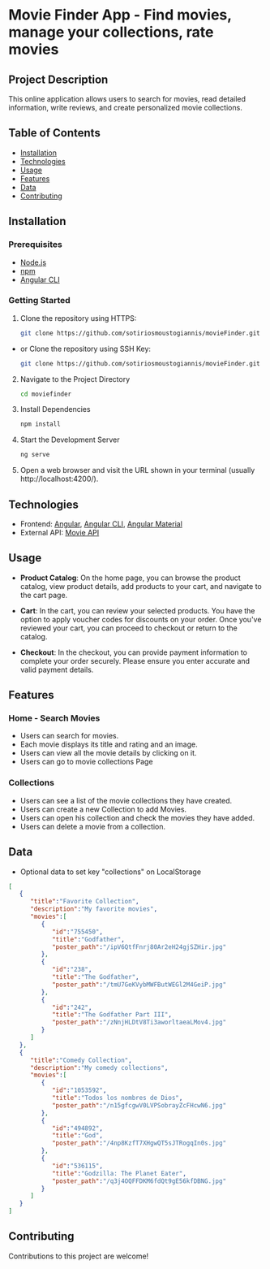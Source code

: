 # Movie Finder App - Find movies, manage your collections, rate movies

## Project Description

This online application allows users to search for movies, read detailed information, write reviews, and create personalized movie collections.

## Table of Contents

- [Installation](#installation)
- [Technologies](#technologies)
- [Usage](#usage)
- [Features](#features)
- [Data](#data)
- [Contributing](#contributing)

## Installation

### Prerequisites

- [Node.js](https://nodejs.org/) 
- [npm](https://www.npmjs.com/)
- [Angular CLI](https://angular.dev/cli/)

### Getting Started

1. Clone the repository using HTTPS:

   ```bash
   git clone https://github.com/sotiriosmoustogiannis/movieFinder.git

- or Clone the repository using SSH Key:

   ```bash
   git clone https://github.com/sotiriosmoustogiannis/movieFinder.git

2. Navigate to the Project Directory

   ```bash
   cd moviefinder

3. Install Dependencies

   ```bash
   npm install

4. Start the Development Server

   ```bash
   ng serve

5. Open a web browser and visit the URL shown in your terminal 
   (usually http://localhost:4200/).

## Technologies

- Frontend: [Angular](https://angular.dev/), [Angular CLI](https://angular.dev/cli), [Angular Material](https://material.angular.io/)
- External API: [Movie API](https://developers.themoviedb.org/3/getting-started/introduction)

## Usage

- **Product Catalog**: On the home page, you can browse the product catalog, view product details, add products to your cart, and navigate to the cart page.

- **Cart**: In the cart, you can review your selected products. You have the option to apply voucher codes for discounts on your order. Once you've reviewed your cart, you can proceed to checkout or return to the catalog.

- **Checkout**: In the checkout, you can provide payment information to complete your order securely. Please ensure you enter accurate and valid payment details.


## Features

### Home - Search Movies

- Users can search for movies.
- Each movie displays its title and rating and an image.
- Users can view all the movie details by clicking on it.
- Users can go to movie collections Page

### Collections

- Users can see a list of the movie collections they have created.
- Users can create a new Collection to add Movies.
- Users can open his collection and check the movies they have added.
- Users can delete a movie from a collection.

## Data

- Optional data to set key "collections" on LocalStorage
```json
[
   {
      "title":"Favorite Collection",
      "description":"My favorite movies",
      "movies":[
         {
            "id":"755450",
            "title":"Godfather",
            "poster_path":"/ipV6QtfFnrj80Ar2eH24gjSZHir.jpg"
         },
         {
            "id":"238",
            "title":"The Godfather",
            "poster_path":"/tmU7GeKVybMWFButWEGl2M4GeiP.jpg"
         },
         {
            "id":"242",
            "title":"The Godfather Part III",
            "poster_path":"/zNnjHLDtV8Ti3aworltaeaLMov4.jpg"
         }
      ]
   },
   {
      "title":"Comedy Collection",
      "description":"My comedy collections",
      "movies":[
         {
            "id":"1053592",
            "title":"Todos los nombres de Dios",
            "poster_path":"/n15gfcgwV0LVPSobrayZcFHcwN6.jpg"
         },
         {
            "id":"494892",
            "title":"God",
            "poster_path":"/4np8KzfT7XHgwQT5sJTRogqIn0s.jpg"
         },
         {
            "id":"536115",
            "title":"Godzilla: The Planet Eater",
            "poster_path":"/q3j4OQFFDKM6fdQt9gE56kfDBNG.jpg"
         }
      ]
   }
]
```

## Contributing

Contributions to this project are welcome!
